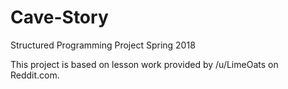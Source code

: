 # Cave-Story
Structured Programming Project Spring 2018

This project is based on lesson work provided by /u/LimeOats on Reddit.com. 
